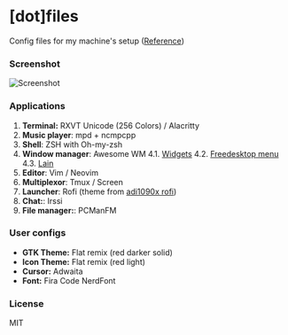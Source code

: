 # [dot]files

Config files for my machine's setup ([Reference](https://antelo.medium.com/how-to-manage-your-dotfiles-with-git-f7aeed8adf8b))

### Screenshot

![Screenshot](../Imágenes/screenshots/dotfiles.png '¡SCREENSHOT!')

### Applications

1. **Terminal:** RXVT Unicode (256 Colors) / Alacritty
2. **Music player**: mpd + ncmpcpp
3. **Shell**: ZSH with Oh-my-zsh
4. **Window manager**: Awesome WM
    4.1. [Widgets](https://github.com/streetturtle/awesome-wm-widgets)
    4.2. [Freedesktop menu](https://github.com/lcpz/awesome-freedesktop)
    4.3. [Lain](https://github.com/lcpz/lain)
5. **Editor**: Vim / Neovim
6. **Multiplexor**: Tmux / Screen
7. **Launcher**: Rofi (theme from [adi1090x rofi](https://github.com/adi1090x/rofi))
8. **Chat:**: Irssi
9. **File manager:**: PCManFM

### User configs

* **GTK Theme:** Flat remix (red darker solid)
* **Icon Theme:** Flat remix (red light)
* **Cursor:** Adwaita
* **Font:** Fira Code NerdFont

### License

MIT
